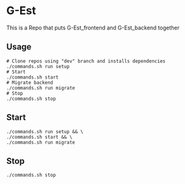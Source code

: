 # G-Est

This is a Repo that puts G-Est_frontend and G-Est_backend together

## Usage

``` shell
# Clone repos using "dev" branch and installs dependencies
./commands.sh run setup
# Start
./commands.sh start
# Migrate backend
./commands.sh run migrate
# Stop
./commands.sh stop
```

## Start

``` shell
./commands.sh run setup && \
./commands.sh start && \
./commands.sh run migrate
```

## Stop

``` shell
./commands.sh stop
```
